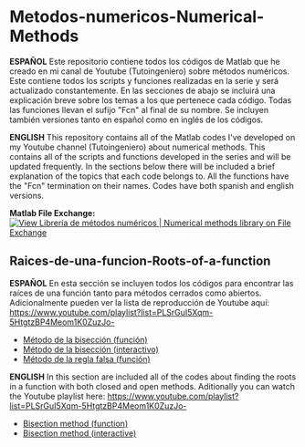 # Metodos-numericos-Numerical-Methods
**ESPAÑOL**
Este repositorio contiene todos los códigos de Matlab que he creado en mi canal de Youtube (Tutoingeniero) sobre métodos numéricos. Este contiene todos los scripts y funciones realizadas en la serie y será actualizado constantemente. En las secciones de abajo se incluirá una explicación breve sobre los temas a los que pertenece cada código. Todas las funciones llevan el sufijo "Fcn" al final de su nombre. Se incluyen también versiones tanto en español como en inglés de los códigos.

**ENGLISH**
This repository contains all of the Matlab codes I've developed on my Youtube channel (Tutoingeniero) about numerical methods. This contains all of the scripts and functions developed in the series and will be updated frequently. In the sections below there will be included a brief explanation of the topics that each code belongs to. All the functions have the "Fcn" termination on their names. Codes have both spanish and english versions.

**Matlab File Exchange:** [![View Librería de métodos numéricos | Numerical methods library on File Exchange](https://www.mathworks.com/matlabcentral/images/matlab-file-exchange.svg)](https://www.mathworks.com/matlabcentral/fileexchange/77031-libreria-de-metodos-numericos-numerical-methods-library)

## Raices-de-una-funcion-Roots-of-a-function
**ESPAÑOL**
En esta sección se incluyen todos los códigos para encontrar las raíces de una función tanto para métodos cerrados como abiertos. Adicionalmente pueden ver la lista de reproducción de Youtube aquí: https://www.youtube.com/playlist?list=PLSrGuI5Xqm-5HtgtzBP4Meom1K0ZuzJo-

- [Método de la bisección (función)](https://github.com/RolaValdez/Metodos-numericos-Numerical-Methods/blob/master/BiseccionFcn.m)
- [Método de la bisección (interactivo)](https://github.com/RolaValdez/Metodos-numericos-Numerical-Methods/blob/master/Biseccion.m)
- [Método de la regla falsa (función)](https://github.com/RolaValdez/Metodos-numericos-Numerical-Methods/blob/master/ReglaFalsaFcn.m)

**ENGLISH**
In this section are included all of the codes about finding the roots in a function with both closed and open methods. Aditionally you can watch the Youtube playlist here: https://www.youtube.com/playlist?list=PLSrGuI5Xqm-5HtgtzBP4Meom1K0ZuzJo-

- [Bisection method (function)](https://github.com/RolaValdez/Metodos-numericos-Numerical-Methods/blob/master/BisectionFcn.m)
- [Bisection method (interactive)](https://github.com/RolaValdez/Metodos-numericos-Numerical-Methods/blob/master/Bisection.m)
